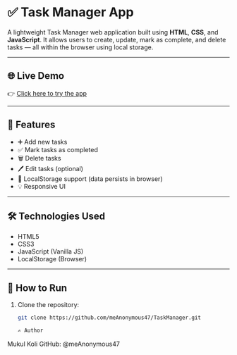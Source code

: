 # ✅ Task Manager App

A lightweight Task Manager web application built using **HTML**, **CSS**, and **JavaScript**. It allows users to create, update, mark as complete, and delete tasks — all within the browser using local storage.

---

## 🌐 Live Demo

👉 [Click here to try the app](https://meAnonymous47.github.io/task-manager/)

---

## 🚀 Features

- ➕ Add new tasks
- ✅ Mark tasks as completed
- 🗑️ Delete tasks
- 🖊️ Edit tasks (optional)
- 💾 LocalStorage support (data persists in browser)
- 💡 Responsive UI

---

## 🛠️ Technologies Used

- HTML5
- CSS3
- JavaScript (Vanilla JS)
- LocalStorage (Browser)

---
## 🔧 How to Run

1. Clone the repository:
   ```bash
   git clone https://github.com/meAnonymous47/TaskManager.git

   ✍️ Author
Mukul Koli
GitHub: @meAnonymous47
